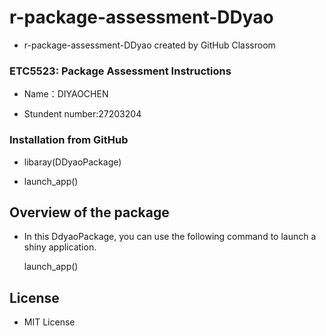 # r-package-assessment-DDyao
- r-package-assessment-DDyao created by GitHub Classroom


### ETC5523: Package Assessment Instructions

- Name：DIYAOCHEN

- Stundent number:27203204


### Installation from GitHub

  - libaray(DDyaoPackage)

  - launch_app()
 
## Overview of the package

- In this DdyaoPackage, you can use the following command to launch a shiny application. 

  launch_app()

## License
- MIT License
